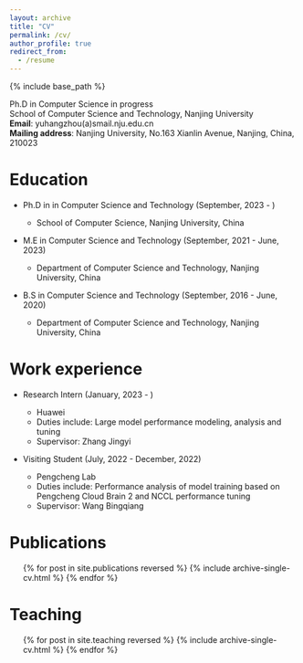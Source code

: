 ```yaml
---
layout: archive
title: "CV"
permalink: /cv/
author_profile: true
redirect_from:
  - /resume
---
```


{% include base_path %}

Ph.D in Computer Science in progress  
School of Computer Science and Technology, Nanjing University  
**Email**: yuhangzhou(a)smail.nju.edu.cn  
**Mailing address**: Nanjing University, No.163 Xianlin Avenue, Nanjing, China, 210023  

Education
======
* Ph.D in in Computer Science and Technology (September, 2023 - )
  - School of Computer Science, Nanjing University, China

* M.E in Computer Science and Technology (September, 2021 - June, 2023)
  - Department of Computer Science and Technology, Nanjing University, China

* B.S in Computer Science and Technology (September, 2016 - June, 2020)
  - Department of Computer Science and Technology, Nanjing University, China

Work experience
======
* Research Intern (January, 2023 - )
  - Huawei
  - Duties include: Large model performance modeling, analysis and tuning
  - Supervisor: Zhang Jingyi

* Visiting Student (July, 2022 - December, 2022)
  - Pengcheng Lab
  - Duties include: Performance analysis of model training based on Pengcheng Cloud Brain 2 and NCCL performance tuning
  - Supervisor: Wang Bingqiang

Publications
======
  <ul>{% for post in site.publications reversed %}
    {% include archive-single-cv.html %}
  {% endfor %}</ul>
  

Teaching
======
  <ul>{% for post in site.teaching reversed %}
    {% include archive-single-cv.html %}
  {% endfor %}</ul>

